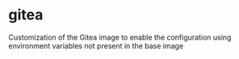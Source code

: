 # gitea
Customization of the Gitea image to enable the configuration using environment variables not present in the base image
